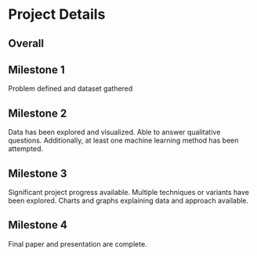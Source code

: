 # Project Details


##  Overall


## Milestone 1
Problem defined and dataset gathered

## Milestone 2
Data has been explored and visualized. Able to answer qualitative questions. Additionally, at least one machine learning method has been attempted.

## Milestone 3
Significant project progress available. Multiple techniques or variants have been explored. Charts and graphs explaining data and approach available.

## Milestone 4
Final paper and presentation are complete. 

